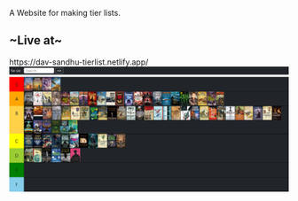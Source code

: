 A Website for making tier lists.
<br />
<h2>~Live at~</h2>
https://dav-sandhu-tierlist.netlify.app/ 
<br />
<a href="https://dav-sandhu-tierlist.netlify.app/"><img src="https://github.com/Dav-Sandhu/Tier-List/blob/master/book-tierlist-example.png" alt="" /></a>